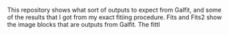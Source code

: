This repository shows what sort of outputs to expect from Galfit, and some of the results that I got from my exact fitiing procedure. Fits and Fits2 show the image blocks that are outputs from Galfit. The fittl
